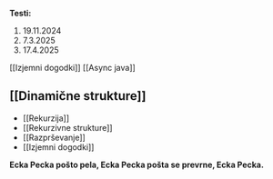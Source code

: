 **Testi:**
1. 19.11.2024
2. 7.3.2025
3. 17.4.2025

[[Izjemni dogodki]]
[[Async java]]
## [[Dinamične strukture]]
- [[Rekurzija]]
- [[Rekurzivne strukture]]
- [[Razprševanje]]
- [[Izjemni dogodki]]

**Ecka Pecka pošto pela, Ecka Pecka pošta se prevrne, Ecka Pecka.**